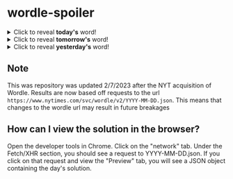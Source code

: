 # wordle-spoiler

<details>
  <summary>Click to reveal <b>today's</b> word!</summary>
  <br>
  <b> widen </b>
</details>

<details>
  <summary>Click to reveal <b>tomorrow's</b> word!</summary>
  <br>
  <b> rerun </b>
</details>

<details>
  <summary>Click to reveal <b>yesterday's</b> word!</summary>
  <br>
  <b> stern </b>
</details>

## Note
This was repository was updated 2/7/2023 after the NYT acquisition of Wordle. Results are now based off requests to the url `https://www.nytimes.com/svc/wordle/v2/YYYY-MM-DD.json`. This means that changes to the wordle url may result in future breakages

## How can I view the solution in the browser?
Open the developer tools in Chrome. Click on the "network" tab. Under the Fetch/XHR section, you should see a request to YYYY-MM-DD.json. If you click on that request and view the "Preview" tab, you will see a JSON object containing the day's solution.